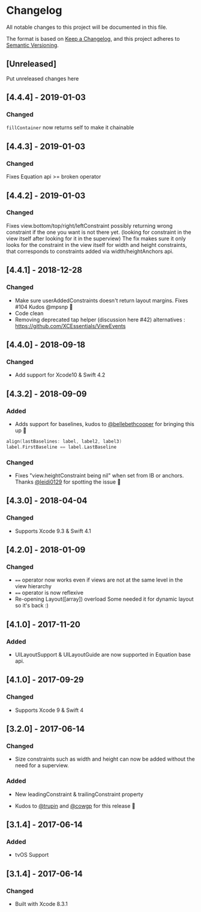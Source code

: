 # Changelog
All notable changes to this project will be documented in this file.

The format is based on [Keep a Changelog](https://keepachangelog.com/en/1.0.0/),
and this project adheres to [Semantic Versioning](https://semver.org/spec/v2.0.0.html).

## [Unreleased]
Put unreleased changes here

## [4.4.4] - 2019-01-03
### Changed
`fillContainer` now returns self to make it chainable

## [4.4.3] - 2019-01-03
### Changed
Fixes Equation api >= broken operator

## [4.4.2] - 2019-01-03
### Changed
Fixes view.bottom/top/right/leftConstraint possibly returning wrong constraint if the one you want is not there yet. (looking for constraint in the view itself after looking for it in the superview)
The fix makes sure it only looks for the constraint in the view itself for width and height constraints, that corresponds to constraints added via width/heightAnchors api.

## [4.4.1] - 2018-12-28
### Changed
- Make sure userAddedConstraints doesn't return layout margins. Fixes #104 Kudos @mpsnp 👏
- Code clean
- Removing deprecated tap helper (discussion here #42) alternatives : https://github.com/XCEssentials/ViewEvents

## [4.4.0] - 2018-09-18
### Changed
- Add support for Xcode10 & Swift 4.2

## [4.3.2] - 2018-09-09
### Added
- Adds support for baselines, kudos to [@bellebethcooper](https://github.com/bellebethcooper) for bringing this up 🚀

```swift
align(lastBaselines: label, label2, label3)
label.FirstBaseline == label.LastBaseline
```

### Changed
- Fixes "view.heightConstraint being nil" when set from IB or anchors.  Thanks [@leidi0129](https://github.com/leidi0129) for spotting the issue 👏

## [4.3.0] - 2018-04-04
### Changed
- Supports Xcode 9.3 & Swift 4.1

## [4.2.0] - 2018-01-09

### Changed
- `==` operator now works even if views are not at the same level in the view hierarchy
- `==` operator is now reflexive
- Re-opening Layout([array]) overload Some needed it for dynamic layout so it's back :)



## [4.1.0] - 2017-11-20

### Added
- UILayoutSupport & UILayoutGuide are now supported in Equation base api.

## [4.1.0] - 2017-09-29

### Changed
- Supports Xcode 9 & Swift 4

## [3.2.0] - 2017-06-14

### Changed
- Size constraints such as width and height can now be added without the need for a superview.

### Added
- New leadingConstraint & trailingConstraint property

- Kudos to [@trupin](https://github.com/trupin) and [@cowgp](https://github.com/cowgp) for this release 🎉

## [3.1.4] - 2017-06-14

### Added
- tvOS Support

## [3.1.4] - 2017-06-14

### Changed
- Built with Xcode 8.3.1
